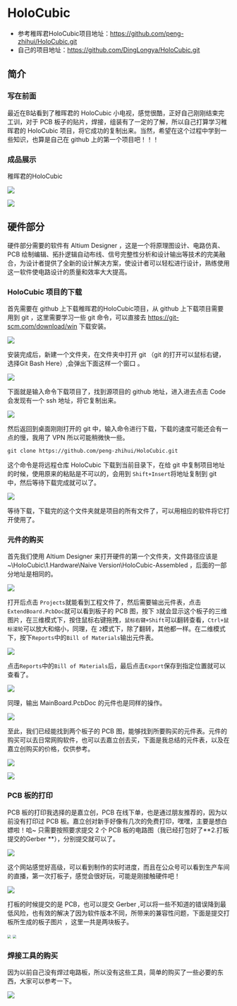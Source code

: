 # HoloCubic

* 参考稚晖君HoloCubic项目地址：https://github.com/peng-zhihui/HoloCubic.git
* 自己的项目地址：https://github.com/DingLongya/HoloCubic.git

## 简介

### 写在前面

最近在B站看到了稚晖君的 HoloCubic 小电视，感觉很酷，正好自己刚刚结束完工训，对于 PCB 板子的贴片，焊接，组装有了一定的了解，所以自己打算学习稚晖君的 HoloCubic 项目，将它成功的复制出来。当然，希望在这个过程中学到一些知识，也算是自己在 github 上的第一个项目吧！！！

### 成品展示

稚晖君的HoloCubic

![](/images/Holo1.jpg)

![](/images/Holo2.jpg)

## 硬件部分

硬件部分需要的软件有 Altium Designer ，这是一个将原理图设计、电路仿真、PCB 绘制编辑、拓扑逻辑自动布线、信号完整性分析和设计输出等技术的完美融合，为设计者提供了全新的设计解决方案，使设计者可以轻松进行设计，熟练使用这一软件使电路设计的质量和效率大大提高。

### HoloCubic 项目的下载

首先需要在 github 上下载稚晖君的HoloCubic项目，从 github 上下载项目需要用到 git ，这里需要学习一些 git 命令，可以直接去 https://git-scm.com/download/win 下载安装。

![](/images/git_1.png)

安装完成后，新建一个文件夹，在文件夹中打开 git （git 的打开可以鼠标右键，选择Git Bash Here）,会弹出下面这样一个窗口 。

![](/images/git_2.png)

下面就是输入命令下载项目了，找到源项目的 github 地址，进入进去点击 Code 会发现有一个 ssh 地址，将它复制出来。

![](/images/github_1.png)

然后返回到桌面刚刚打开的 git 中，输入命令进行下载，下载的速度可能还会有一点的慢，我用了 VPN 所以可能稍微快一些。

```git
git clone https://github.com/peng-zhihui/HoloCubic.git
```

这个命令是将远程仓库 HoloCubic 下载到当前目录下，在给 git 中复制项目地址的时候，使用原来的粘贴是不可以的，会用到 `Shift+Insert`将地址复制到 git 中，然后等待下载完成就可以了。

![](/images/3.png)

等待下载，下载完的这个文件夹就是项目的所有文件了，可以用相应的软件将它打开使用了。

### 元件的购买

首先我们使用 Altium Designer 来打开硬件的第一个文件夹，文件路径应该是 ~\HoloCubic\1.Hardware\Naive Version\HoloCubic-Assembled ，后面的一部分地址是相同的。

![](/images/4.png)

打开后点击 `Projects`就能看到工程文件了，然后需要输出元件表，点击`ExtendBoard.PcbDoc`就可以看到板子的 PCB 图，按下 `3`就会显示这个板子的三维图片，在三维模式下，按住鼠标右键拖拽，`鼠标右键+Shift`可以翻转查看，`Ctrl+鼠标滚轮`可以放大和缩小，同理，在 `2`模式下，除了翻转，其他都一样。在二维模式下，按下`Reports`中的`Bill of Materials`输出元件表。

![](/images/6.png)

点击`Reports`中的`Bill of Materials`后，最后点击`Export`保存到指定位置就可以查看了。

![](/images/7.png)

同理，输出 MainBoard.PcbDoc 的元件也是同样的操作。

![](/images/8.png)

至此，我们已经能找到两个板子的 PCB 图，能够找到所要购买的元件表。元件的购买可以去日常网购软件，也可以去嘉立创去买，下面是我总结的元件表，以及在嘉立创购买的价格，仅供参考。

![](/images/1.png)

![](/images/9.png)

### PCB 板的打印

PCB 板的打印我选择的是嘉立创，PCB 在线下单，也是通过朋友推荐的，因为以前没有打印过 PCB 板。嘉立创对新手好像有几次的免费打印，嘿嘿，主要是想白嫖啦！哈~ 只需要按照要求提交 2 个 PCB 板的电路图（我已经打包好了**2.打板提交的Gerber **），分别提交就可以了。

![](/images/2.png)

这个网站感觉好高级，可以看到制作的实时进度，而且在公众号可以看到生产车间的直播，第一次打板子，感觉会很好玩，可能是刚接触硬件吧！

![](/images/10.png)

打板的时候提交的是 PCB，也可以提交 Gerber ,可以将一些不知道的错误降到最低风险，也有效的解决了因为软件版本不同，所带来的兼容性问题，下面是提交打板所生成的板子图片 ，这里一共是两块板子。

<img src="/images/实物仿真图.png" style="zoom:50%;" />

<img src="/images/实物仿真图_2.png" style="zoom:50%;" />

### 焊接工具的购买

因为以前自己没有焊过电路板，所以没有这些工具，简单的购买了一些必要的东西，大家可以参考一下。

![](/images/5.png)



